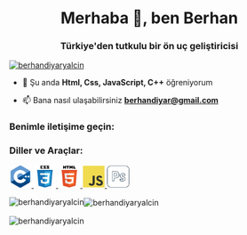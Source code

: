 <h1 align="center">Merhaba 👋, ben Berhan</h1>
<h3 align="center">Türkiye'den tutkulu bir ön uç geliştiricisi</h3>

<p align="left"> <a href="https://github.com/ryo-ma/github-profile-trophy"><img src="https://github-profile-trophy.vercel.app/?username=berhandiyaryalcin" alt="berhandiyaryalcin" /></a> </p>

- 🌱 Şu anda **Html, Css, JavaScript, C++** öğreniyorum

- 📫 Bana nasıl ulaşabilirsiniz **berhandiyar@gmail.com**

<h3 align="left">Benimle iletişime geçin:</h3>
<p align="left">
</p>

<h3 align="left">Diller ve Araçlar:</h3>
<p align="left"> <a href="https://www.w3schools.com/cpp/" target="_blank" rel="noreferrer"> <img src="https://raw.githubusercontent.com/devicons/devicon/master/icons/cplusplus/cplusplus-original.svg" alt="cplusplus" width="40" height="40"/> </a> <a href="https://www.w3schools.com/css/" target="_blank" rel="noreferrer"> <img src="https://raw.githubusercontent.com/devicons/devicon/master/icons/css3/css3-original-wordmark.svg" alt="css3" width="40" height="40"/> </a> <a href="https://www.w3.org/html/" target="_blank" rel="noreferrer"> <img src="https://raw.githubusercontent.com/devicons/devicon/master/icons/html5/html5-original-wordmark.svg" alt="html5" width="40" height="40"/> </a> <a href="https://developer.mozilla.org/tr-TR/docs/Web/JavaScript" target="_blank" rel="noreferrer"> <img src="https://raw.githubusercontent.com/devicons/devicon/master/icons/javascript/javascript-original.svg" alt="javascript" width="40" height="40"/> </a> <a href="https://www.photoshop.com/tr" target="_blank" rel="noreferrer"> <img src="https://raw.githubusercontent.com/devicons/devicon/master/icons/photoshop/photoshop-line.svg" alt="photoshop" width="40" height="40"/> </a> </p>

<p><img align="left" src="https://github-readme-stats.vercel.app/api/top-langs?username=berhandiyaryalcin&show_icons=true&locale=tr&layout=compact" alt="berhandiyaryalcin" /></p>

<p> <img align="center" src="https://github-readme-stats.vercel.app/api?username=berhandiyaryalcin&show_icons=true&locale=en" alt="berhandiyaryalcin" /></p>

<p><img align="center" src="https://github-readme-streak-stats.herokuapp.com/?user=berhandiyaryalcin&" alt="berhandiyaryalcin" /></p>
